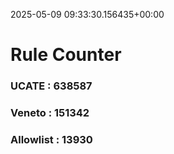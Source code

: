 2025-05-09 09:33:30.156435+00:00
# Rule Counter 
 ### UCATE : 638587

 ### Veneto : 151342

 ### Allowlist : 13930